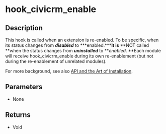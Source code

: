 # hook_civicrm_enable

## Description

This hook is called when an extension is re-enabled. To be specific,
when its status changes from ***disabled*** to ***enabled.*****It is**
**NOT called **when the status changes from ***uninstalled*** to
***enabled*. **Each module will receive hook_civicrm_enable during its
own re-enablement (but not during the re-enablement of unrelated
modules).

For more background, see also [API and the Art of
Installation](http://civicrm.org/blogs/totten/api-and-art-installation).

## Parameters

-   None

## Returns

-   Void